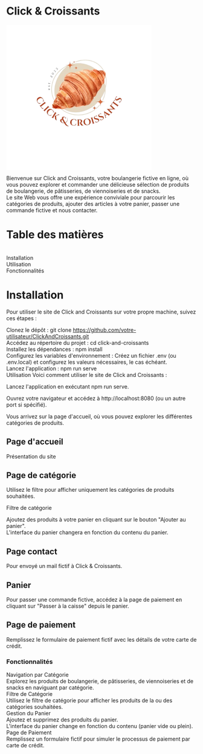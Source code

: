 # Click & Croissants
<img src="src/assets/logo.png" align="center">

Bienvenue sur Click and Croissants, votre boulangerie fictive en ligne, où vous pouvez explorer et commander une délicieuse sélection de produits de boulangerie, de pâtisseries, de viennoiseries et de snacks. <br> Le site Web vous offre une expérience conviviale pour parcourir les catégories de produits, ajouter des articles à votre panier, passer une commande fictive et nous contacter.

<h1>Table des matières</h1> <br>
Installation <br>
Utilisation <br>
Fonctionnalités <br>

# Installation
Pour utiliser le site de Click and Croissants sur votre propre machine, suivez ces étapes :

Clonez le dépôt : git clone https://github.com/votre-utilisateur/ClickAndCroissants.git <br>
Accédez au répertoire du projet : cd click-and-croissants  <br>
Installez les dépendances : npm install <br>
Configurez les variables d'environnement : Créez un fichier .env (ou .env.local) et configurez les valeurs nécessaires, le cas échéant. <br>
Lancez l'application : npm run serve <br>
Utilisation
Voici comment utiliser le site de Click and Croissants :

Lancez l'application en exécutant npm run serve.

Ouvrez votre navigateur et accédez à http://localhost:8080 (ou un autre port si spécifié).

Vous arrivez sur la page d'accueil, où vous pouvez explorer les différentes catégories de produits.

## Page d'accueil

Présentation du site
## Page de catégorie

Utilisez le filtre pour afficher uniquement les catégories de produits souhaitées.

Filtre de catégorie

Ajoutez des produits à votre panier en cliquant sur le bouton "Ajouter au panier". <br>
L'interface du panier changera en fonction du contenu du panier.

## Page contact
Pour envoyé un mail fictif à Click & Croissants.

## Panier

Pour passer une commande fictive, accédez à la page de paiement en cliquant sur "Passer à la caisse" depuis le panier.

## Page de paiement

Remplissez le formulaire de paiement fictif avec les détails de votre carte de crédit.

### Fonctionnalités
Navigation par Catégorie <br>
Explorez les produits de boulangerie, de pâtisseries, de viennoiseries et de snacks en naviguant par catégorie. <br>
Filtre de Catégorie <br>
Utilisez le filtre de catégorie pour afficher les produits de la ou des catégories souhaitées. <br>
Gestion du Panier <br>
Ajoutez et supprimez des produits du panier. <br>
L'interface du panier change en fonction du contenu (panier vide ou plein). <br>
Page de Paiement <br>
Remplissez un formulaire fictif pour simuler le processus de paiement par carte de crédit.
